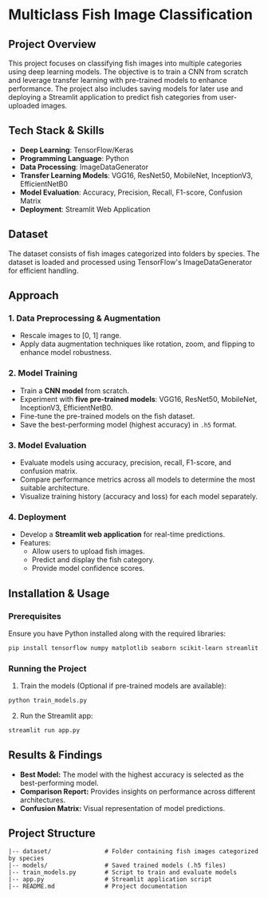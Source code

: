 
# Multiclass Fish Image Classification

## Project Overview
This project focuses on classifying fish images into multiple categories using deep learning models. The objective is to train a CNN from scratch and leverage transfer learning with pre-trained models to enhance performance. The project also includes saving models for later use and deploying a Streamlit application to predict fish categories from user-uploaded images.

## Tech Stack & Skills
- **Deep Learning**: TensorFlow/Keras
- **Programming Language**: Python
- **Data Processing**: ImageDataGenerator
- **Transfer Learning Models**: VGG16, ResNet50, MobileNet, InceptionV3, EfficientNetB0
- **Model Evaluation**: Accuracy, Precision, Recall, F1-score, Confusion Matrix
- **Deployment**: Streamlit Web Application

## Dataset
The dataset consists of fish images categorized into folders by species. The dataset is loaded and processed using TensorFlow's ImageDataGenerator for efficient handling.

## Approach
### 1. Data Preprocessing & Augmentation
- Rescale images to [0, 1] range.
- Apply data augmentation techniques like rotation, zoom, and flipping to enhance model robustness.

### 2. Model Training
- Train a **CNN model** from scratch.
- Experiment with **five pre-trained models**: VGG16, ResNet50, MobileNet, InceptionV3, EfficientNetB0.
- Fine-tune the pre-trained models on the fish dataset.
- Save the best-performing model (highest accuracy) in `.h5` format.

### 3. Model Evaluation
- Evaluate models using accuracy, precision, recall, F1-score, and confusion matrix.
- Compare performance metrics across all models to determine the most suitable architecture.
- Visualize training history (accuracy and loss) for each model separately.

### 4. Deployment
- Develop a **Streamlit web application** for real-time predictions.
- Features:
  - Allow users to upload fish images.
  - Predict and display the fish category.
  - Provide model confidence scores.

## Installation & Usage
### Prerequisites
Ensure you have Python installed along with the required libraries:
```bash
pip install tensorflow numpy matplotlib seaborn scikit-learn streamlit pillow
```

### Running the Project

1. Train the models (Optional if pre-trained models are available):
```bash
python train_models.py
```

2. Run the Streamlit app:
```bash
streamlit run app.py
```

## Results & Findings
- **Best Model:** The model with the highest accuracy is selected as the best-performing model.
- **Comparison Report:** Provides insights on performance across different architectures.
- **Confusion Matrix:** Visual representation of model predictions.

## Project Structure
```
|-- dataset/               # Folder containing fish images categorized by species
|-- models/                # Saved trained models (.h5 files)
|-- train_models.py        # Script to train and evaluate models
|-- app.py                 # Streamlit application script
|-- README.md              # Project documentation
```



